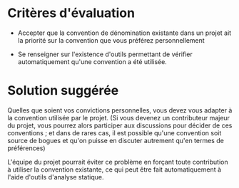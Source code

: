 # Critères d'évaluation

- Accepter que la convention de dénomination existante dans un projet ait la priorité sur la convention que vous préférez personnellement

- Se renseigner sur l'existence d'outils permettant de vérifier automatiquement qu'une convention a été utilisée.

# Solution suggérée

Quelles que soient vos convictions personnelles, vous devez vous adapter à la convention utilisée par le projet.
(Si vous devenez un contributeur majeur du projet, vous pourrez alors participer aux discussions pour décider de ces conventions ;
et dans de rares cas, il est possible qu'une convention soit source de bogues et qu'on puisse en discuter autrement qu'en termes de préférences)

L'équipe du projet pourrait éviter ce problème en forçant toute contribution à utiliser la convention existante,
ce qui peut être fait automatiquement à l'aide d'outils d'analyse statique.
